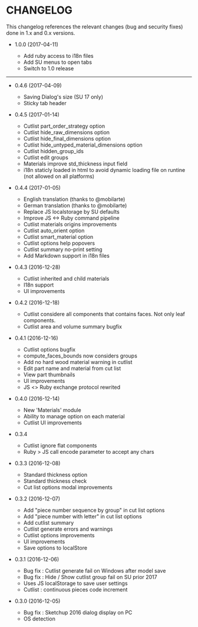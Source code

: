 CHANGELOG
=========

This changelog references the relevant changes (bug and security fixes) done
in 1.x and 0.x versions.

* 1.0.0 (2017-04-11)

  * Add ruby access to i18n files
  * Add SU menus to open tabs
  * Switch to 1.0 release

---

* 0.4.6 (2017-04-09)

  * Saving Dialog's size (SU 17 only)
  * Sticky tab header

* 0.4.5 (2017-01-14)

  * Cutlist part_order_strategy option
  * Cutlist hide_raw_dimensions option
  * Cutlist hide_final_dimensions option
  * Cutlist hide_untyped_material_dimensions option
  * Cutlist hidden_group_ids
  * Cutlist edit groups
  * Materials improve std_thickness input field
  * i18n staticly loaded in html to avoid dynamic loading file on runtine (not allowed on all platforms)
  
* 0.4.4 (2017-01-05)

  * English translation (thanks to @mobilarte)
  * German translation (thanks to @mobilarte)
  * Replace JS localstorage by SU defaults
  * Improve JS <-> Ruby command pipeline
  * Cutlist materials origins improvements
  * Cutlist auto_orient option
  * Cutlist smart_material option
  * Cutlist options help popovers
  * Cutlist summary no-print setting
  * Add Markdown support in i18n files

* 0.4.3 (2016-12-28)

  * Cutlist inherited and child materials
  * I18n support
  * UI improvements
  
* 0.4.2 (2016-12-18)

  * Cutlist considere all components that contains faces. Not only leaf components.
  * Cutlist area and volume summary bugfix
  
* 0.4.1 (2016-12-16)

  * Cutlist options bugfix
  * compute_faces_bounds now considers groups
  * Add no hard wood material warning in cutlist
  * Edit part name and material from cut list
  * View part thumbnails
  * UI improvements
  * JS <> Ruby exchange protocol rewrited

* 0.4.0 (2016-12-14)

  * New 'Materials' module
  * Ability to manage option on each material
  * Cutlist UI improvements

* 0.3.4

  * Cutlist ignore flat components
  * Ruby > JS call encode parameter to accept any chars

* 0.3.3 (2016-12-08)

  * Standard thickness option
  * Standard thickness check
  * Cut list options modal improvements

* 0.3.2 (2016-12-07)

  * Add "piece number sequence by group" in cut list options
  * Add "piece number with letter" in cut list options
  * Add cutlist summary
  * Cutlist generate errors and warnings
  * Cutlist options improvements
  * UI improvements
  * Save options to localStore

* 0.3.1 (2016-12-06)

  * Bug fix : Cutlist generate fail on Windows after model save
  * Bug fix : Hide / Show cutlist group fail on SU prior 2017
  * Uses JS localStorage to save user settings
  * Cutlist : continuous pieces code increment

* 0.3.0 (2016-12-05)

  * Bug fix : Sketchup 2016 dialog display on PC
  * OS detection

